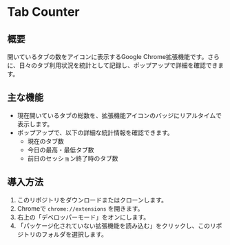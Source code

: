 # Tab Counter

## 概要

開いているタブの数をアイコンに表示するGoogle Chrome拡張機能です。さらに、日々のタブ利用状況を統計として記録し、ポップアップで詳細を確認できます。

## 主な機能

- 現在開いているタブの総数を、拡張機能アイコンのバッジにリアルタイムで表示します。
- ポップアップで、以下の詳細な統計情報を確認できます。
  - 現在のタブ数
  - 今日の最高・最低タブ数
  - 前日のセッション終了時のタブ数

## 導入方法

1.  このリポジトリをダウンロードまたはクローンします。
2.  Chromeで `chrome://extensions` を開きます。
3.  右上の「デベロッパーモード」をオンにします。
4.  「パッケージ化されていない拡張機能を読み込む」をクリックし、このリポジトリのフォルダを選択します。
